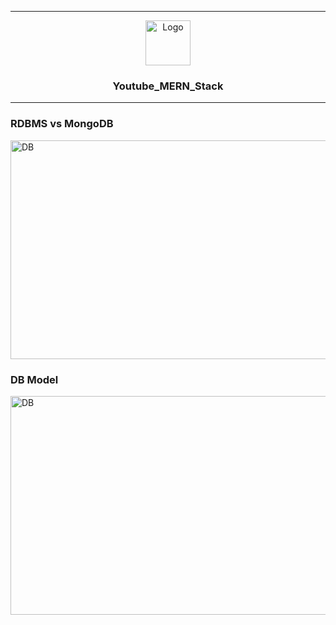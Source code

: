 * * *  
  
<p align="center">
  <a href="https://github.com/reyeon1209/Youtube_MERN_Stack">
    <img src="https://user-images.githubusercontent.com/46713032/85989157-1b252280-ba2b-11ea-9313-5976c8e8253b.png" alt="Logo" width="72" height="72">
  </a>
</p>

<h3 align="center">Youtube_MERN_Stack</h3>  
  
* * *  
<h3>RDBMS vs MongoDB</h3>  
<img src="https://user-images.githubusercontent.com/46713032/91253070-eec32380-e799-11ea-99a4-0d8b7e08ef5e.jpg" alt="DB" width="600" height="350">  


<h3>DB Model</h3>    
<img src="https://user-images.githubusercontent.com/46713032/91272551-ddd4db00-e7b6-11ea-9654-1c474af9ad1c.jpg" alt="DB" width="600" height="350">  
